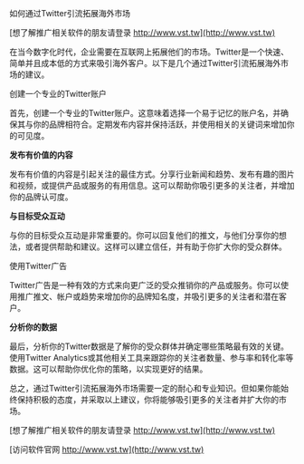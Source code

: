 如何通过Twitter引流拓展海外市场

[想了解推广相关软件的朋友请登录 http://www.vst.tw](http://www.vst.tw)

在当今数字化时代，企业需要在互联网上拓展他们的市场。Twitter是一个快速、简单并且成本低的方式来吸引海外客户。以下是几个通过Twitter引流拓展海外市场的建议。

创建一个专业的Twitter账户

首先，创建一个专业的Twitter账户。这意味着选择一个易于记忆的账户名，并确保其与你的品牌相符合。定期发布内容并保持活跃，并使用相关的关键词来增加你的可见度。

**发布有价值的内容**

发布有价值的内容是引起关注的最佳方式。分享行业新闻和趋势、发布有趣的图片和视频，或提供产品或服务的有用信息。这可以帮助你吸引更多的关注者，并增加你的品牌认可度。

**与目标受众互动**

与你的目标受众互动是非常重要的。你可以回复他们的推文，与他们分享你的想法，或者提供帮助和建议。这样可以建立信任，并有助于你扩大你的受众群体。

使用Twitter广告

Twitter广告是一种有效的方式来向更广泛的受众推销你的产品或服务。你可以使用推广推文、帐户或趋势来增加你的品牌知名度，并吸引更多的关注者和潜在客户。

**分析你的数据**

最后，分析你的Twitter数据是了解你的受众群体并确定哪些策略最有效的关键。使用Twitter Analytics或其他相关工具来跟踪你的关注者数量、参与率和转化率等数据。这可以帮助你优化你的策略，以实现更好的结果。

总之，通过Twitter引流拓展海外市场需要一定的耐心和专业知识。但如果你能始终保持积极的态度，并采取以上建议，你将能够吸引更多的关注者并扩大你的市场。

[想了解推广相关软件的朋友请登录 http://www.vst.tw](http://www.vst.tw)


[访问软件官网 http://www.vst.tw](http://www.vst.tw)
